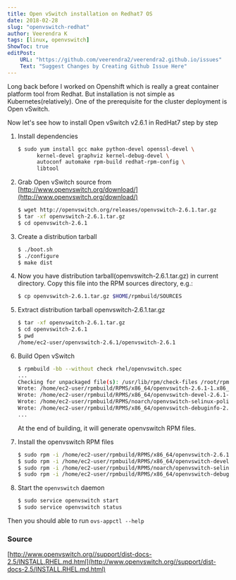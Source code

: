```yaml
---
title: Open vSwitch installation on Redhat7 OS
date: 2018-02-28
slug: "openvswitch-redhat"
author: Veerendra K
tags: [linux, openvswitch]
ShowToc: true
editPost:
    URL: "https://github.com/veerendra2/veerendra2.github.io/issues"
    Text: "Suggest Changes by Creating Github Issue Here"
---
```


Long back before I worked on Openshift which is really a great container platform tool from Redhat. But installation is not simple as Kubernetes(relatively). One of the prerequisite for the cluster deployment is Open vSwitch.

Now let's see how to install Open vSwitch v2.6.1 in RedHat7 step by step

1. Install dependencies
    ```bash
    $ sudo yum install gcc make python-devel openssl-devel \
          kernel-devel graphviz kernel-debug-devel \
          autoconf automake rpm-build redhat-rpm-config \
          libtool
    ```
2. Grab Open vSwitch source from [http://www.openvswitch.org/download/](http://www.openvswitch.org/download/)
    ```bash
    $ wget http://openvswitch.org/releases/openvswitch-2.6.1.tar.gz
    $ tar -xf openvswitch-2.6.1.tar.gz
    $ cd openvswitch-2.6.1
    ```
3. Create a distribution tarball
    ```bash
    $ ./boot.sh
    $ ./configure
    $ make dist
    ```

4. Now you have distribution tarball(openvswitch-2.6.1.tar.gz) in current directory. Copy this file into the RPM sources directory, e.g.:
    ```bash
    $ cp openvswitch-2.6.1.tar.gz $HOME/rpmbuild/SOURCES
    ```

5. Extract distribution tarball openvswitch-2.6.1.tar.gz
    ```bash
    $ tar -xf openvswitch-2.6.1.tar.gz
    $ cd openvswitch-2.6.1
    $ pwd
    /home/ec2-user/openvswitch-2.6.1/openvswitch-2.6.1
    ```

6. Build Open vSwitch
    ```bash
    $ rpmbuild -bb --without check rhel/openvswitch.spec
    ...
    Checking for unpackaged file(s): /usr/lib/rpm/check-files /root/rpmbuild/BUILDROOT/openvswitch-2.6.1-1.x86_64
    Wrote: /home/ec2-user/rpmbuild/RPMS/x86_64/openvswitch-2.6.1-1.x86_64.rpm
    Wrote: /home/ec2-user/rpmbuild/RPMS/x86_64/openvswitch-devel-2.6.1-1.x86_64.rpm
    Wrote: /home/ec2-user/rpmbuild/RPMS/noarch/openvswitch-selinux-policy-2.6.1-1.noarch.rpm
    Wrote: /home/ec2-user/rpmbuild/RPMS/x86_64/openvswitch-debuginfo-2.6.1-1.x86_64.rpm
    ...
    ```
    At the end of building, it will generate openvswitch RPM files.

7. Install the openvswitch RPM files
    ```bash
    $ sudo rpm -i /home/ec2-user/rpmbuild/RPMS/x86_64/openvswitch-2.6.1-1.x86_64.rpm
    $ sudo rpm -i /home/ec2-user/rpmbuild/RPMS/x86_64/openvswitch-devel-2.6.1-1.x86_64.rpm
    $ sudo rpm -i /home/ec2-user/rpmbuild/RPMS/noarch/openvswitch-selinux-policy-2.6.1-1.noarch.rpm
    $ sudo rpm -i /home/ec2-user/rpmbuild/RPMS/x86_64/openvswitch-debuginfo-2.6.1-1.x86_64.rpm
    ```

8. Start the `openvswitch` daemon
    ```bash
    $ sudo service openvswitch start
    $ sudo service openvswitch status
    ```
Then you should able to run `ovs-appctl --help`

### Source
[http://www.openvswitch.org//support/dist-docs-2.5/INSTALL.RHEL.md.html](http://www.openvswitch.org//support/dist-docs-2.5/INSTALL.RHEL.md.html)